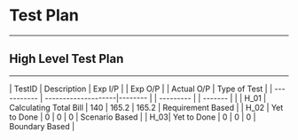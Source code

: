 # Test Plan

---

## High Level Test Plan

---

| TestID | Description | Exp I/P | | Exp O/P | | Actual O/P | Type of Test |
| ----------- | --------------------|-------- | | --------- | | ------- | |
| H_01 | Calculating Total Bill | 140 | 165.2 | 165.2 | Requirement Based |
| H_02 | Yet to Done | 0 | 0 | 0 | Scenario Based |
| H_03| Yet to Done | 0 | 0 | 0 | Boundary Based |
